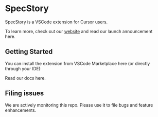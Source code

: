 # SpecStory

SpecStory is a VSCode extension for Cursor users. 

To learn more, check out our [website](https://specstory.com/) and read our launch announcement here.

## Getting Started

You can install the extension from VSCode Marketplace here (or directly through your IDE)

Read our docs here.

## Filing issues

We are actively monitoring this repo. Please use it to file bugs and feature enhancements.

